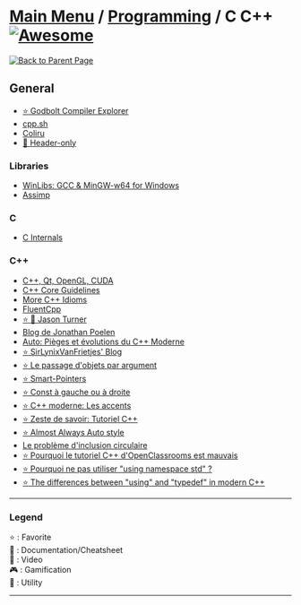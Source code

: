 # [Main Menu](../../README.md) / [Programming](../README.md) / C C++ [![Awesome](https://awesome.re/badge-flat.svg)](https://awesome.re)

[![Back to Parent Page](https://img.shields.io/badge/-Back_to_Parent_Page-blue?style=for-the-badge)](../README.md)

## General
- [:star: Godbolt Compiler Explorer](https://godbolt.org/z/37PJWK)
- [cpp.sh](http://cpp.sh)
- [Coliru](http://coliru.stacked-crooked.com/)
- [:book: Header-only](https://en.wikipedia.org/wiki/Header-only)

### Libraries
- [WinLibs: GCC & MinGW-w64 for Windows](http://winlibs.com/)
- [Assimp](https://www.assimp.org/)

### C
- [C Internals](http://www.avabodh.com/cin/cin.html)

### C++
- [C++, Qt, OpenGL, CUDA](http://guillaume.belz.free.fr/)
- [C++ Core Guidelines](https://isocpp.github.io/CppCoreGuidelines/CppCoreGuidelines)
- [More C++ Idioms](https://en.wikibooks.org/wiki/More_C%2B%2B_Idioms)
- [FluentCpp](https://www.fluentcpp.com/)
- [:star: :movie_camera: Jason Turner](https://www.youtube.com/user/lefticus1)
- [Blog de Jonathan Poelen](https://jonathanpoelen.github.io/)
- [Auto: Pièges et évolutions du C++ Moderne](https://blog.invivoo.com/auto-pieges-et-evolutions-du-c-moderne/)
- [:star: SirLynixVanFrietjes' Blog](https://sirlynixvanfrietjes.be/)
- [:star: Le passage d'objets par argument](https://sirlynixvanfrietjes.be/2018/02/25/cpp-moderne-le-passage-dobjets-par-argument/)
- [:star: Smart-Pointers](https://sirlynixvanfrietjes.be/2018/05/23/c-moderne-la-gestion-de-la-memoire/)
- [:star: Const à gauche ou à droite](https://sirlynixvanfrietjes.be/2018/06/02/pinaillage-c-le-const-a-gauche-ou-a-droite/)
- [:star: C++ moderne: Les accents](https://sirlynixvanfrietjes.be/2020/01/14/cpp-moderne-les-accents/)
- [:star: Zeste de savoir: Tutoriel C++](https://zestedesavoir.com/tutoriels/822/la-programmation-en-c-moderne/)
- [:star: Almost Always Auto style](http://cginternals.github.io/guidelines/articles/almost-always-auto/)
- [Le problème d'inclusion circulaire](https://winjerome.developpez.com/langage-cplusplus/faq-erreurs-courantes/?id=inclusion-circulaire-forward-declaration)
- [:star: Pourquoi le tutoriel C++ d'OpenClassrooms est mauvais](https://informaticienzero.github.io/c++-avec-openclassrooms-ou-comment-perdre-son-temps/)
- [:star: Pourquoi ne pas utiliser "using namespace std" ?](https://gist.github.com/AllanBlanchard/2b2b4b2164e51ecd516d45f8f515876e)
- [:star: The differences between "using" and "typedef" in modern C++](https://www.internalpointers.com/post/differences-between-using-and-typedef-modern-c)

---

### Legend
:star: : Favorite\
:book: : Documentation/Cheatsheet\
:movie_camera: : Video\
:video_game: : Gamification\
:wrench: : Utility

---
